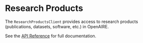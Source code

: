 # Research Products

The `ResearchProductsClient` provides access to research products (publications, datasets, software, etc.) in OpenAIRE.

See the [API Reference](../api_reference.md#researchproductsclient) for full documentation.
